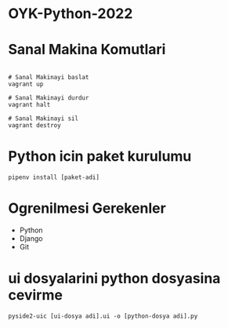 # OYK-Python-2022


# Sanal Makina Komutlari
```shell

# Sanal Makinayi baslat
vagrant up

# Sanal Makinayi durdur
vagrant halt

# Sanal Makinayi sil
vagrant destroy
```

# Python icin paket kurulumu
```shell
pipenv install [paket-adi]
```


# Ogrenilmesi Gerekenler
* Python
* Django
* Git

# ui dosyalarini python dosyasina cevirme
```shell
pyside2-uic [ui-dosya adi].ui -o [python-dosya adi].py
```